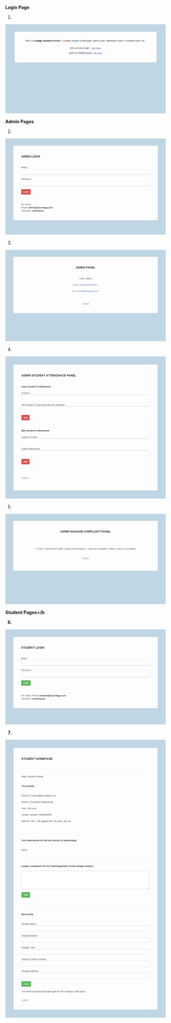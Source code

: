 <b>Login Page</b>

1. <br>
![Screenshot 1](https://github.com/Asutosh11/College-Student-Portal/blob/master/Screenshots/1.PNG "")


<b>Admin Pages</b>

2. <br>
![Screenshot 2](https://github.com/Asutosh11/College-Student-Portal/blob/master/Screenshots/admin/2.PNG "")

3. <br>
![Screenshot 3](https://github.com/Asutosh11/College-Student-Portal/blob/master/Screenshots/admin/5.PNG "")

4. <br>
![Screenshot 1](https://github.com/Asutosh11/College-Student-Portal/blob/master/Screenshots/admin/6.png "")

5. <br>
![Screenshot 2](https://github.com/Asutosh11/College-Student-Portal/blob/master/Screenshots/admin/7.PNG "")


<b>Student Pages</b

6. <br>
![Screenshot 3](https://github.com/Asutosh11/College-Student-Portal/blob/master/Screenshots/student/3.PNG "")

7. <br>
![Screenshot 3](https://github.com/Asutosh11/College-Student-Portal/blob/master/Screenshots/student/4.png "")

